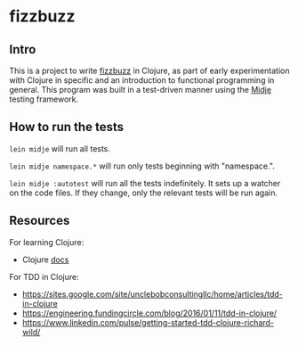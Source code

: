 # fizzbuzz

## Intro

This is a project to write [fizzbuzz](https://en.wikipedia.org/wiki/Fizz_buzz) in Clojure, as part of early experimentation with Clojure in specific and an introduction to functional programming in general. This program was built in a test-driven manner using the [Midje](https://github.com/marick/Midje/) testing framework.


## How to run the tests

`lein midje` will run all tests.

`lein midje namespace.*` will run only tests beginning with "namespace.".

`lein midje :autotest` will run all the tests indefinitely. It sets up a
watcher on the code files. If they change, only the relevant tests will be
run again.


## Resources

For learning Clojure:
 - Clojure [docs](https://clojure.org/)

For TDD in Clojure:
 - https://sites.google.com/site/unclebobconsultingllc/home/articles/tdd-in-clojure
 - https://engineering.fundingcircle.com/blog/2016/01/11/tdd-in-clojure/
 - https://www.linkedin.com/pulse/getting-started-tdd-clojure-richard-wild/
